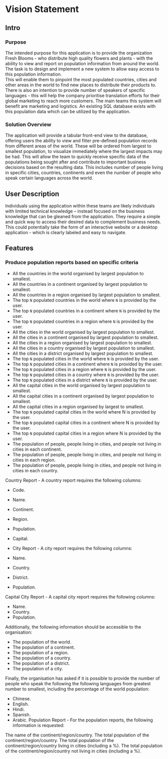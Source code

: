 # Vision Statement

## Intro
### Purpose
The intended purpose for this application is to provide the organization Fresh Blooms - who distribute high quality flowers and plants - with the ability to view and report on population information from around the world. The task is to design and implement a new system to allow easy access to this population information.  
This will enable them to pinpoint the most populated countries, cities and other areas in the world to find new places to distribute their products to. There is also an intention to provide number of speakers of specific languages - this will help the company prioritise translation efforts for their global marketing to reach more customers. 
The main teams this system will benefit are marketing and logistics.
An existing SQL database exists with this population data which can be utilized by the application.

### Solution Overview
The application will provide a tabular front-end view to the database, offering users the ability to view and filter pre-defined population records from different areas of the world. These will be ordered from largest to smallest population, to visualize immediately where the largest impacts may be had.
This will allow the team to quickly receive specific data of the populations being sought after and contribute to important business decisions based on the resulting data. This includes number of people living in specific cities, countries, continents and even the number of people who speak certain languages across the world.

## User Description
Individuals using the application within these teams are likely individuals with limited technical knowledge – instead focused on the business knowledge that can be gleaned from the application. They require a simple and quick way to access their desired data to complement business needs. This could potentially take the form of an interactive website or a desktop application - which is clearly labeled and easy to navigate.

## Features

### Produce population reports based on specific criteria

- All the countries in the world organised by largest population to smallest.
- All the countries in a continent organised by largest population to smallest.
- All the countries in a region organised by largest population to smallest.
- The top `N` populated countries in the world where `N` is provided by the user.
- The top `N` populated countries in a continent where `N` is provided by the user.
- The top `N` populated countries in a region where `N` is provided by the user.
- All the cities in the world organised by largest population to smallest.
- All the cities in a continent organised by largest population to smallest.
- All the cities in a region organised by largest population to smallest.
- All the cities in a country organised by largest population to smallest.
- All the cities in a district organised by largest population to smallest.
- The top `N` populated cities in the world where `N` is provided by the user.
- The top `N` populated cities in a continent where `N` is provided by the user.
- The top `N` populated cities in a region where `N` is provided by the user.
- The top `N` populated cities in a country where `N` is provided by the user.
- The top `N` populated cities in a district where `N` is provided by the user.
- All the capital cities in the world organised by largest population to smallest.
- All the capital cities in a continent organised by largest population to smallest.
- All the capital cities in a region organised by largest to smallest.
- The top `N` populated capital cities in the world where N is provided by the user.
- The top `N` populated capital cities in a continent where N is provided by the user.
- The top `N` populated capital cities in a region where N is provided by the user.
- The population of people, people living in cities, and people not living in cities in each continent.
- The population of people, people living in cities, and people not living in cities in each region.
- The population of people, people living in cities, and people not living in cities in each country.

Country Report - A country report requires the following columns:

- Code.
- Name.
- Continent.
- Region.
- Population.
- Capital.

- City Report - A city report requires the following columns:

- Name.
- Country.
- District.
- Population.

Capital City Report - A capital city report requires the following columns:

- Name.
- Country.
- Population.

Additionally, the following information should be accessible to the organisation:

- The population of the world.
- The population of a continent.
- The population of a region.
- The population of a country.
- The population of a district.
- The population of a city.

Finally, the organisation has asked if it is possible to provide the number of people who speak the following the following languages from greatest number to smallest, including the percentage of the world population:

- Chinese.
- English.
- Hindi.
- Spanish.
- Arabic.
  Population Report - For the population reports, the following information is requested:

The name of the continent/region/country.
The total population of the continent/region/country.
The total population of the continent/region/country living in cities (including a %).
The total population of the continent/region/country not living in cities (including a %).

